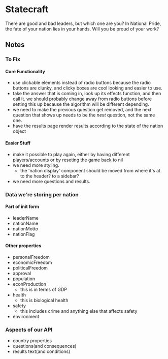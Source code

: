 # Statecraft

There are good and bad leaders, but which one are you? In National Pride, the fate of your nation lies in your hands. Will you be proud of your work?

## Notes

### To Fix

#### Core Functionality

* use clickable elements instead of radio buttons because the radio buttons are clunky, and clicky boxes are cool looking and easier to use.
* take the answer that is coming in, look up its effects function, and then call it. we should probably change away from radio buttons before setting this up because the algorithm will be different depending.
* we need to make the previous question get removed, and the next question that shows up needs to be the _next_ question, not the same one.
* have the results page render results according to the state of the nation object

#### Easier Stuff

* make it possible to play again, either by having different players/accounts or by reseting the game back to nil
* we need more styling.
  * the 'nation display' component should be moved from where it's at. to the header? to a sidebar?
* we need more questions and results.

### Data we're storing per nation

#### Part of init form

* leaderName
* nationName
* nationMotto
* nationFlag

#### Other properties

* personalFreedom
* economicFreedom
* politicalFreedom
* approval
* population
* econProduction
  * this is in terms of GDP
* health
  * this is biological health
* safety
  * this includes crime and anything else that affects safety
* environment

### Aspects of our API

* country properties
* questions(and consequences)
* results text(and conditions)
